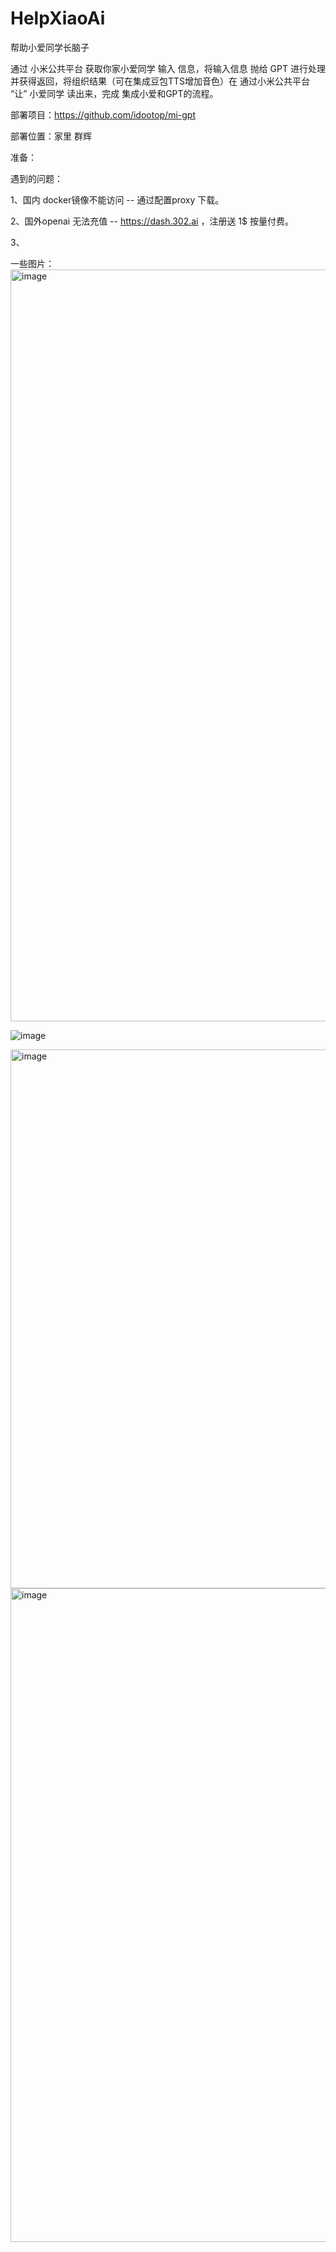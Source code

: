 # HelpXiaoAi
帮助小爱同学长脑子

通过 小米公共平台 获取你家小爱同学 输入 信息，将输入信息 抛给 GPT 进行处理并获得返回，将组织结果（可在集成豆包TTS增加音色）在 通过小米公共平台 “让” 小爱同学 读出来，完成 集成小爱和GPT的流程。

部署项目：https://github.com/idootop/mi-gpt

部署位置：家里 群辉

准备：



遇到的问题：

 1、国内 docker镜像不能访问
    -- 通过配置proxy 下载。
    
 2、国外openai 无法充值
   -- https://dash.302.ai ，注册送 1$ 按量付费。
   
 3、



一些图片：
<img width="1203" alt="image" src="https://github.com/ryanlxb/HelpXiaoAi/assets/28553693/21881af7-e0c9-41c3-9b28-de08026c734f">

![image](https://github.com/ryanlxb/HelpXiaoAi/assets/28553693/9ab32d9d-355b-4888-96a5-333aa636425a)

<img width="862" alt="image" src="https://github.com/ryanlxb/HelpXiaoAi/assets/28553693/a78a7d54-fe82-4626-8f04-78665fa3faf8">

<img width="1046" alt="image" src="https://github.com/ryanlxb/HelpXiaoAi/assets/28553693/5ef885ae-31dc-4d74-90e6-8c9c86f89c76">





